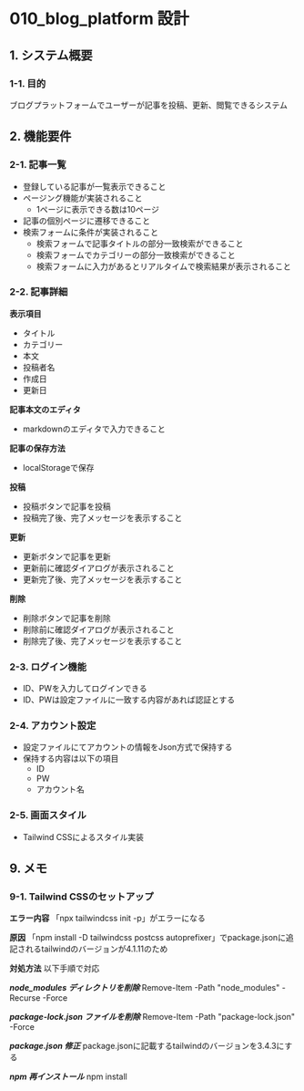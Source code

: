 # 010_blog_platform 設計

## 1. システム概要

### 1-1. 目的
ブログプラットフォームでユーザーが記事を投稿、更新、閲覧できるシステム

## 2. 機能要件

### 2-1. 記事一覧
- 登録している記事が一覧表示できること
- ページング機能が実装されること
  - 1ページに表示できる数は10ページ
- 記事の個別ページに遷移できること
- 検索フォームに条件が実装されること
  - 検索フォームで記事タイトルの部分一致検索ができること
  - 検索フォームでカテゴリーの部分一致検索ができること
  - 検索フォームに入力があるとリアルタイムで検索結果が表示されること

### 2-2. 記事詳細
**表示項目**
- タイトル
- カテゴリー
- 本文
- 投稿者名
- 作成日
- 更新日

**記事本文のエディタ**
- markdownのエディタで入力できること

**記事の保存方法**
- localStorageで保存

**投稿**
- 投稿ボタンで記事を投稿
- 投稿完了後、完了メッセージを表示すること

**更新**
- 更新ボタンで記事を更新
- 更新前に確認ダイアログが表示されること
- 更新完了後、完了メッセージを表示すること

**削除**
- 削除ボタンで記事を削除
- 削除前に確認ダイアログが表示されること
- 削除完了後、完了メッセージを表示すること

### 2-3. ログイン機能
- ID、PWを入力してログインできる
- ID、PWは設定ファイルに一致する内容があれば認証とする

### 2-4. アカウント設定
- 設定ファイルにてアカウントの情報をJson方式で保持する
- 保持する内容は以下の項目
  - ID
  - PW
  - アカウント名

### 2-5. 画面スタイル
- Tailwind CSSによるスタイル実装

## 9. メモ

### 9-1. Tailwind CSSのセットアップ

**エラー内容**
「npx tailwindcss init -p」がエラーになる

**原因**
「npm install -D tailwindcss postcss autoprefixer」でpackage.jsonに追記されるtailwindのバージョンが4.1.11のため

**対処方法**
以下手順で対応

***node_modules ディレクトリを削除***
Remove-Item -Path "node_modules" -Recurse -Force

***package-lock.json ファイルを削除***
Remove-Item -Path "package-lock.json" -Force

***package.json 修正***
package.jsonに記載するtailwindのバージョンを3.4.3にする

***npm 再インストール***
npm install
